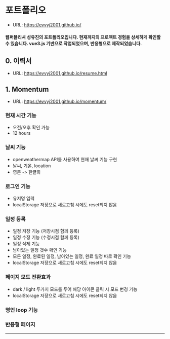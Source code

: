 # 포트폴리오

-   URL: <https://evvyj2001.github.io/>

#### 웹퍼블리셔 성유진의 포트폴리오입니다. 현재까지의 프로젝트 경험을 상세하게 확인할 수 있습니다. vue3.js 기반으로 작업되었으며, 반응형으로 제작되었습니다.

## 0. 이력서

-   URL: <https://evvyj2001.github.io/resume.html>

## 1. Momentum

-   URL: <https://evvyj2001.github.io/momentum/>

### 현재 시간 기능

-   오전/오후 확인 가능
-   12 hours

### 날씨 기능

-   openweathermap API를 사용하여 현재 날씨 기능 구현
-   날씨, 기온, location
-   영문 -> 한글화

### 로그인 기능

-   유저명 입력
-   localStorage 저장으로 새로고침 시에도 reset되지 않음

### 일정 등록

-   일정 저장 기능 (저장시점 함께 등록)
-   일정 수정 기능 (수정시점 함께 등록)
-   일정 삭제 기능
-   남아있는 일정 갯수 확인 기능
-   모든 일정, 완료된 일정, 남아있는 일정, 완료 일정 따로 확인 기능
-   localStorage 저장으로 새로고침 시에도 reset되지 않음

### 페이지 모드 전환효과

-   dark / light 두가지 모드를 두어 해당 아이콘 클릭 시 모드 변경 기능
-   localStorage 저장으로 새로고침 시에도 reset되지 않음

### 명언 loop 기능

### 반응형 페이지

---
